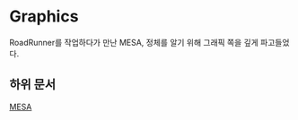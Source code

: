 # Graphics

RoadRunner를 작업하다가 만난 MESA, 정체를 알기 위해 그래픽 쪽을 깊게 파고들었다.

## 하위 문서

[MESA](concept/Mesa.md)